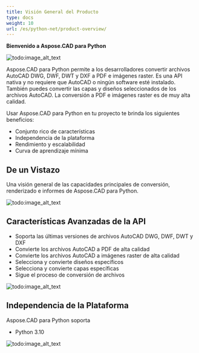 ```yaml
---
title: Visión General del Producto
type: docs
weight: 10
url: /es/python-net/product-overview/
---
```


**Bienvenido a Aspose.CAD para Python**

![todo:image_alt_text](/_assets/product-overview_1.png)

Aspose.CAD para Python permite a los desarrolladores convertir archivos AutoCAD DWG, DWF, DWT y DXF a PDF e imágenes raster. Es una API nativa y no requiere que AutoCAD o ningún software esté instalado. También puedes convertir las capas y diseños seleccionados de los archivos AutoCAD. La conversión a PDF e imágenes raster es de muy alta calidad.

Usar Aspose.CAD para Python en tu proyecto te brinda los siguientes beneficios:

- Conjunto rico de características
- Independencia de la plataforma
- Rendimiento y escalabilidad
- Curva de aprendizaje mínima




## **De un Vistazo**
Una visión general de las capacidades principales de conversión, renderizado e informes de Aspose.CAD para Python.

![todo:image_alt_text](/_assets/product-overview_2.png)
## **Características Avanzadas de la API**
- Soporta las últimas versiones de archivos AutoCAD DWG, DWF, DWT y DXF
- Convierte los archivos AutoCAD a PDF de alta calidad
- Convierte los archivos AutoCAD a imágenes raster de alta calidad
- Selecciona y convierte diseños específicos
- Selecciona y convierte capas específicas
- Sigue el proceso de conversión de archivos

![todo:image_alt_text](/_assets/product-overview_3.png)

## **Independencia de la Plataforma**
Aspose.CAD para Python soporta

- Python 3.10

![todo:image_alt_text](/_assets/product-overview_4.png)
